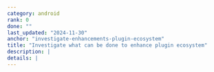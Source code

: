 ```yaml
---
category: android
rank: 0
done: ""
last_updated: "2024-11-30"
anchor: "investigate-enhancements-plugin-ecosystem"
title: "Investigate what can be done to enhance plugin ecosystem"
description: |
details: |
---
```

